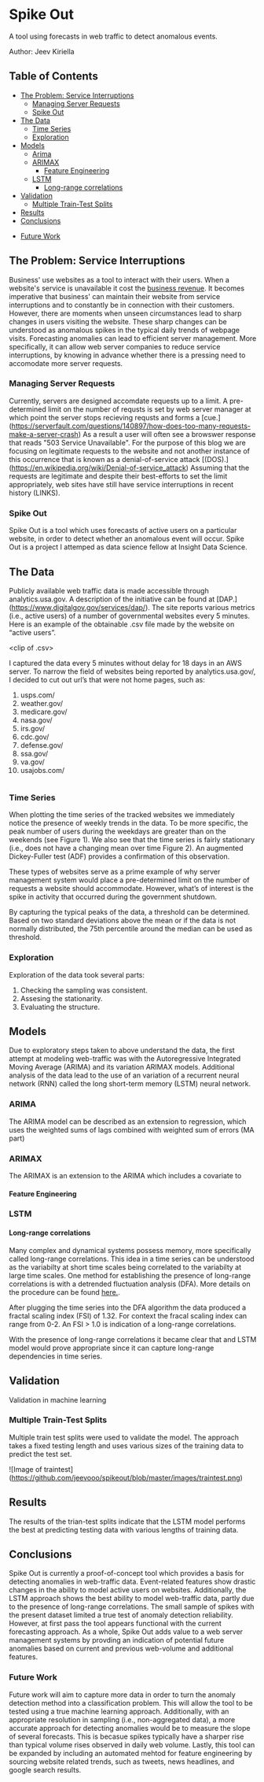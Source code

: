 # Spike Out

A tool using forecasts in web traffic to detect anomalous events.

Author: Jeev Kiriella

## **Table of Contents**
  
- [The Problem: Service Interruptions](#heading)
  * [Managing Server Requests](#sub-heading)
  * [Spike Out](#sub-heading)
- [The Data](#heading-1)
  * [Time Series](#sub-heading-1)
  * [Exploration](#sub-heading-1)
- [Models](#heading-2)
  * [Arima](#sub-heading-2)
  * [ARIMAX](#sub-heading-2)
      + [Feature Engineering](#sub-sub-heading-2)
  * [LSTM](#sub-heading-2)
      + [Long-range correlations](#sub-sub-heading-2)
- [Validation](#heading-3)
  * [Multiple Train-Test Splits](#sub-heading-3)
 - [Results](#heading-4)
 - [Conclusions](#heading-5)
  * [Future Work](#sub-heading-5)

<!-- toc -->

## The Problem: Service Interruptions
Business' use websites as a tool to interact with their users. When a website's service is unavailable it cost the [business revenue](https://www.forbes.com/sites/kellyclay/2013/08/19/amazon-com-goes-down-loses-66240-per-minute/#6c0b5db5495c). It becomes imperative that business' can maintain their website from service interruptions and to constantly be in connection with their customers. However, there are moments when unseen circumstances lead to sharp changes in users visiting the website. These sharp changes can be understood as anomalous spikes in the typical daily trends of webpage visits. Forecasting anomalies can lead to efficient server management. More specifically, it can allow web server companies to reduce service interruptions, by knowing in advance whether there is a pressing need to accomodate more server requests. 

### Managing Server Requests
Currently, servers are designed accomdate requests up to a limit. A pre-determined limit on the number of requsts is set by web server manager at which point the server stops recieving requsts and forms a [cue.] (https://serverfault.com/questions/140897/how-does-too-many-requests-make-a-server-crash) As a result a user will often see a browswer response that reads "503 Service Unavailable". For the purpose of this blog we are focusing on legitimate requests to the website and not another instance of this occurrence that is known as a denial-of-service attack [(DOS).] (https://en.wikipedia.org/wiki/Denial-of-service_attack) Assuming that the requests are legitimate and despite their best-efforts to set the limit appropriately, web sites have still have service interruptions in recent history (LINKS).

### Spike Out
Spike Out is a tool which uses forecasts of active users on a particular website, in order to detect whether an anomalous event will occur. Spike Out is a project I attemped as data science fellow at Insight Data Science. 

## The Data
Publicly available web traffic data is made accessible through analytics.usa.gov. A description of the initiative can be found at [DAP.] (https://www.digitalgov.gov/services/dap/). The site reports various metrics (i.e., active users) of a number of governmental websites every 5 minutes. Here is an example of the obtainable .csv file made by the website on “active users”. 

<clip of .csv>


I captured the data every 5 minutes without delay for 18 days in an AWS server. To narrow the field of websites being reported by analytics.usa.gov/, I decided to cut out url’s that were not home pages, such as:

1)	usps.com/
2)	weather.gov/
3)	medicare.gov/
4)	nasa.gov/
5)	irs.gov/
6)	cdc.gov/
7)	defense.gov/
8)	ssa.gov/
9)	va.gov/
10)	usajobs.com/

<image of collection>

### Time Series
When plotting the time series of the tracked websites we immediately notice the presence of weekly trends in the data. To be more specific, the peak number of users during the weekdays are greater than on the weekends (see Figure 1).  We also see that the time series is fairly stationary (i.e., does not have a changing mean over time Figure 2). An augmented Dickey-Fuller test (ADF) provides a confirmation of this observation. 

These types of websites serve as a prime example of why server management system would place a pre-determined limit on the number of requests a website should accommodate. However, what’s of interest is the spike in activity that occurred during the government shutdown. 

By capturing the typical peaks of the data, a threshold can be determined. Based on two standard deviations above the mean or if the data is not normally distributed, the 75th percentile around the median can be used as threshold.

### Exploration
Exploration of the data took several parts:
1) Checking the sampling was consistent.
2) Assesing the stationarity.
3) Evaluating the structure. 

## Models
Due to exploratory steps taken to above understand the data, the first attempt at modeling web-traffic was with the Autoregressive Integrated Moving Average (ARIMA) and its variation ARIMAX models. Additional analysis of the data lead to the use of an variation of a recurrent neural network (RNN) called the long short-term memory (LSTM) neural network. 

### ARIMA
The ARIMA model can be described as an extension to regression, which uses the weighted sums of lags combined with weighted sum of errors (MA part)
### ARIMAX
The ARIMAX is an extension to the ARIMA which includes a covariate to 
#### Feature Engineering
### LSTM
#### Long-range correlations
Many complex and dynamical systems possess memory, more specifically called long-range correlations. This idea in a time series can be understood as the variabilty at short time scales being correlated to the variabilty at large time scales. One method for establishing the presence of long-range correlations is with a detrended fluctuation analysis (DFA). More details on the procedure can be found [here.](https://www.physionet.org/physiotools/dfa/).

After plugging the time series into the DFA algorithm the data produced a fractal scaling index (FSI) of 1.32. For context the fracal scaling index can range from 0-2. An FSI > 1.0 is indication of a long-range correlations. 

With the presence of long-range correlations it became clear that and LSTM model would prove appropriate since it can capture long-range dependencies in time series. 

## Validation
Validation in machine learning
### Multiple Train-Test Splits
Multiple train test splits were used to validate the model. The approach takes a fixed testing length and uses various sizes of the training data to predict the test set. 


![Image of traintest]
(https://github.com/jeevooo/spikeout/blob/master/images/traintest.png)


## Results
The results of the trian-test splits indicate that the LSTM model performs the best at predicting testing data with various lengths of training data. 



## Conclusions
Spike Out is currently a proof-of-concept tool which provides a basis for detecting anomalies in web-traffic data. Event-related features show drastic changes in the ability to model active users on websites. Additionally, the LSTM approach shows the best ability to model web-traffic data, partly due to the presence of long-range correlations. The small sample of spikes with the present dataset limited a true test of anomaly detection reliability. However, at first pass the tool appears functional with the current forecasting approach. As a whole, Spike Out adds value to a web server management systems by provding an indication of potential future anomalies based on current and previous web-volume and additional features. 
### Future Work
Future work will aim to capture more data in order to turn the anomaly detection method into a classification problem. This will allow the tool to be tested using a true machine learning approach. Additionally, with an appropriate resolution in sampling (i.e., non-aggregated data), a more accurate approach for detecting anomalies would be to measure the slope of several forecasts. This is becasue spikes typically have a sharper rise than typical volume rises observed in daily web volume. Lastly, this tool can be expanded by including an automated mehtod for feature engineering by sourcing website related trends, such as tweets, news headlines, and google search results. 




